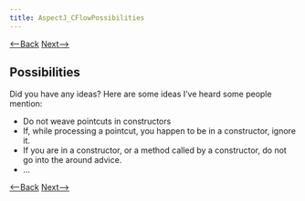 ```yaml
---
title: AspectJ_CFlowPossibilities
---
```

[<--Back]({{site.pagesurl}}/AspectJ_CFlowFormTheory) [Next-->]({{site.pagesurl}}/AspectJ_CFlowWhatIsHappening)

## Possibilities
Did you have any ideas? Here are some ideas I’ve heard some people mention:
* Do not weave pointcuts in constructors
* If, while processing a pointcut, you happen to be in a constructor, ignore it.
* If you are in a constructor, or a method called by a constructor, do not go into the around advice.
* ... 

[<--Back]({{site.pagesurl}}/AspectJ_CFlowFormTheory) [Next-->]({{site.pagesurl}}/AspectJ_CFlowWhatIsHappening)
